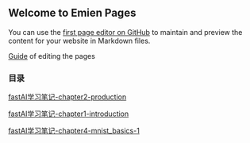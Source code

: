 ## Welcome to Emien Pages

You can use the [first page editor on GitHub](https://github.com/EEEmien/emien.github.io/edit/gh-pages/index.md) to maintain and preview the content for your website in Markdown files.

[Guide](guide.md) of editing the pages 

### 目录

[fastAI学习笔记-chapter2-production](fastAI学习笔记-02-production.md)

[fastAI学习笔记-chapter1-introduction](fastAI学习笔记-01-intro.md)

[fastAI学习笔记-chapter4-mnist_basics-1](fastAI学习笔记-04-mnist-basics-1.md)

